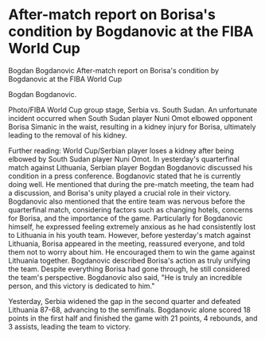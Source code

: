 #  After-match report on Borisa's condition by Bogdanovic at the FIBA World Cup

Bogdan Bogdanovic 
  After-match report on Borisa's condition by Bogdanovic at the FIBA World Cup

Bogdan Bogdanovic.

Photo/FIBA World Cup group stage, Serbia vs. South Sudan. An unfortunate incident occurred when South Sudan player Nuni Omot elbowed opponent Borisa Simanic in the waist, resulting in a kidney injury for Borisa, ultimately leading to the removal of his kidney.

Further reading: World Cup/Serbian player loses a kidney after being elbowed by South Sudan player Nuni Omot. In yesterday's quarterfinal match against Lithuania, Serbian player Bogdan Bogdanovic discussed his condition in a press conference. Bogdanovic stated that he is currently doing well. He mentioned that during the pre-match meeting, the team had a discussion, and Borisa's unity played a crucial role in their victory. Bogdanovic also mentioned that the entire team was nervous before the quarterfinal match, considering factors such as changing hotels, concerns for Borisa, and the importance of the game. Particularly for Bogdanovic himself, he expressed feeling extremely anxious as he had consistently lost to Lithuania in his youth team. However, before yesterday's match against Lithuania, Borisa appeared in the meeting, reassured everyone, and told them not to worry about him. He encouraged them to win the game against Lithuania together. Bogdanovic described Borisa's action as truly unifying the team. Despite everything Borisa had gone through, he still considered the team's perspective. Bogdanovic also said, "He is truly an incredible person, and this victory is dedicated to him."

Yesterday, Serbia widened the gap in the second quarter and defeated Lithuania 87-68, advancing to the semifinals. Bogdanovic alone scored 18 points in the first half and finished the game with 21 points, 4 rebounds, and 3 assists, leading the team to victory.